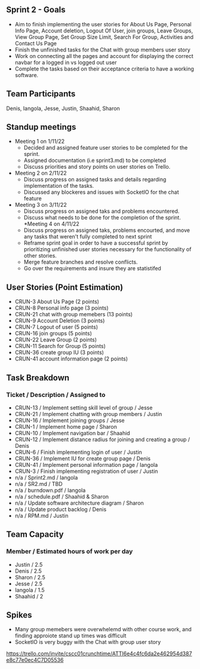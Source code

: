 ## Sprint 2 - Goals
* Aim to finish implementing the user stories for About Us Page, Personal Info Page, Account deletion, Logout Of User, join groups, Leave Groups, View Group Page, Set Group Size Limit, Search For Group, Activities and Contact Us Page
* Finish the unfinished tasks for the Chat with group members user story
* Work on connecting all the pages and account for displaying the correct navbar for a logged in vs logged out user
* Complete the tasks based on their acceptance criteria to have a working software.
## Team Participants
Denis, Iangola, Jesse, Justin, Shaahid, Sharon
## Standup meetings 
* Meeting 1 on 1/11/22
  * Decided and assigned feature user stories to be completed for the sprint.
  * Assigned documentation (i.e sprint3.md) to be completed
  * Discuss priorities and story points on user stories on Trello.
* Meeting 2 on 2/11/22
  * Discuss progress on assigned tasks and  details regarding implementation of the tasks. 
  * Discussed any blockeres and issues with SocketIO for the chat feature 
* Meeting 3 on 3/11/22
  * Discuss progress on assigned taks and problems encountered. 
  * Discuss what needs to be done for the completion of the sprint. 
*Meeting 4 on 4/11/22
  * Discuss progress on assigned taks, problems encourted, and move any tasks that weren't fully completed to next sprint
  * Reframe sprint goal in order to have a successful sprint by prioritizing unfinished user stories necessary for the functionality of other stories.
  * Merge feature branches and resolve conflicts.
  * Go over the requirements and insure they are statistifed
## User Stories (Point Estimation)
* CRUN-3 About Us Page (2 points)
* CRUN-8 Personal info page (3 points)
* CRUN-21 chat with group memebers (13 points)
* CRUN-9 Account Deletion (3 points)
* CRUN-7 Logout of user  (5 points)
* CRUN-16 join groups  (5 points)
* CRUN-22 Leave Group  (2 points)
* CRUN-11 Search for Group  (5 points)
* CRUN-36 create group IU (3 points) 
* CRUN-41 account information page (2 points)
## Task Breakdown
### Ticket / Description / Assigned to 
* CRUN-13 / Implement setting skill level of group / Jesse
* CRUN-21 / Implement chatting with group members / Justin
* CRUN-16 / Implement joining groups / Jesse
* CRUN-1 / Implement home page / Sharon
* CRUN-10 / Implement navigation bar / Shaahid
* CRUN-12 / Implement distance radius for joining and creating a group / Denis
* CRUN-6 / Finish implementing login of user / Justin
* CRUN-36 / Implement IU for create group page / Denis
* CRUN-41 / Implement personal information page / Iangola
* CRUN-3 / Finish implementing registration of user / Justin
* n/a / Sprint2.md / Iangola 
* n/a / SR2.md / TBD
* n/a / burndown.pdf / Iangola
* n/a / schedule.pdf / Shaahid & Sharon
* n/a / Update software architecture diagram / Sharon
* n/a / Update product backlog / Denis
* n/a / RPM.md / Justin
## Team Capacity
### Member / Estimated hours of work per day 
* Justin / 2.5
* Denis / 2.5
* Sharon / 2.5
* Jesse / 2.5
* Iangola / 1.5
* Shaahid / 2
## Spikes
* Many group memebers were overwhelemd with other course work, and finding approiote stand up times was difficult
* SocketIO is very buggy with the Chat with group user story

https://trello.com/invite/cscc01crunchtime/ATTI6e4c4fc6da2e462954d387e8c77e0ec4C7D05536
